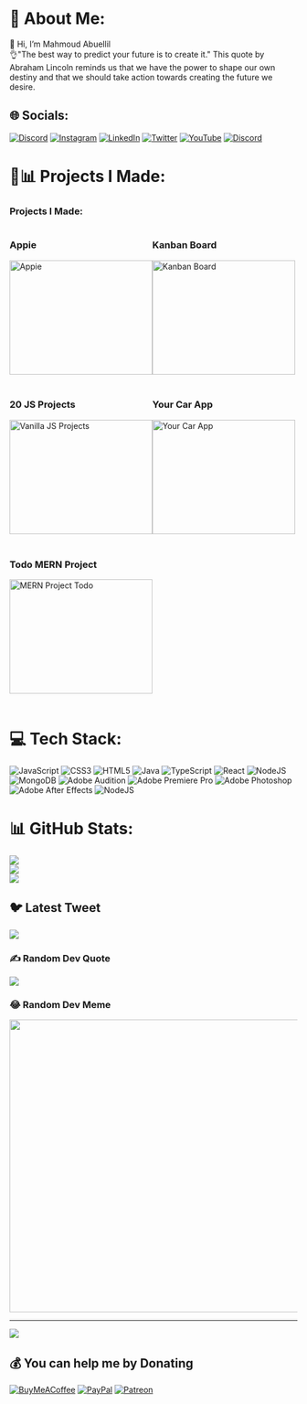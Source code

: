 # 💫 About Me:
👋 Hi, I’m Mahmoud Abuellil<br>
👌"The best way to predict your future is to create it." This quote by Abraham Lincoln reminds us that we have the power to shape our own destiny and that we should take action towards creating the future we desire.

## 🌐 Socials:
[![Discord](https://img.shields.io/badge/Discord-%237289DA.svg?logo=discord&logoColor=white)](https://discord.gg/https://discord.gg/k3P3mEtg) [![Instagram](https://img.shields.io/badge/Instagram-%23E4405F.svg?logo=Instagram&logoColor=white)](https://instagram.com/mahmoud.aboellil) [![LinkedIn](https://img.shields.io/badge/LinkedIn-%230077B5.svg?logo=linkedin&logoColor=white)](https://linkedin.com/in/abu-ellil-806619254) [![Twitter](https://img.shields.io/badge/Twitter-%231DA1F2.svg?logo=Twitter&logoColor=white)](https://twitter.com/MahmoudAboelli3) [![YouTube](https://img.shields.io/badge/YouTube-%23FF0000.svg?logo=YouTube&logoColor=white)](https://youtube.com/channel/UCMYVcvtt0Cs3lYpKGcIO-4g) 
[![Discord](https://img.shields.io/badge/AboElli-Potfolio-blue)](https://abu-ellil.github.io/portfolio/) 

# 📝📊 Projects I Made:


<div style="disply:flex;">
<h3>Projects I Made:</h3>

<div style="display: flex; flex-wrap: wrap;">
  <div style="flex-basis: calc(33.33% - 20px); margin-bottom: 20px;">
    <h3>Appie</h3>
    <a href="https://abu-ellil.github.io/Appie">
      <img src="https://user-images.githubusercontent.com/94858304/231668224-187f8e82-f36a-493a-abc6-12cedb097f35.png" alt="Appie" height="200px" width="250px">
    </a>
  </div>

  <div style="flex-basis: calc(33.33% - 20px); margin-bottom: 20px;">
    <h3>Kanban Board</h3>
    <a href="https://abu-ellil.github.io/KanbanBoard/">
      <img src="https://user-images.githubusercontent.com/94858304/231673207-c6eebb31-9f75-4acb-8b42-330c810a3681.png" alt="Kanban Board" height="200px" width="250px">
    </a>
  </div>

  <div style="flex-basis: calc(33.33% - 20px); margin-bottom: 20px;">
    <h3>20 JS Projects</h3>
    <a href="https://abu-ellil.github.io/20-Vanilla-JS-PROJECTS/">
      <img src="https://user-images.githubusercontent.com/94858304/231672110-488dfbec-cf4c-4ea5-85d3-041ecc33a61a.png" alt="Vanilla JS Projects" height="200px" width="250px">
    </a>
  </div>

  <div style="flex-basis: calc(33.33% - 20px); margin-bottom: 20px;">
    <h3>Your Car App</h3>
    <a href="https://abu-ellil.github.io/your-car-app/">
      <img src="https://user-images.githubusercontent.com/94858304/246162094-f78167e8-9adf-4d74-8a89-897da00c9485.png" alt="Your Car App" height="200px" width="250px">
    </a>
  </div>

  <div style="flex-basis: calc(33.33% - 20px); margin-bottom: 20px;">
    <h3>Todo MERN Project</h3>
    <a href="https://mern-project-todo-kalbonyan.vercel.app/">
      <img src="https://user-images.githubusercontent.com/94858304/250264715-31cbb966-2312-4e9d-b5ec-c5ab299070af.png" alt="MERN Project Todo" height="200px" width="250px">
    </a>
  </div>
</div>
</div>



# 💻 Tech Stack:
![JavaScript](https://img.shields.io/badge/javascript-%23323330.svg?style=for-the-badge&logo=javascript&logoColor=%23F7DF1E) ![CSS3](https://img.shields.io/badge/css3-%231572B6.svg?style=for-the-badge&logo=css3&logoColor=white) ![HTML5](https://img.shields.io/badge/html5-%23E34F26.svg?style=for-the-badge&logo=html5&logoColor=white) ![Java](https://img.shields.io/badge/java-%23ED8B00.svg?style=for-the-badge&logo=java&logoColor=white) ![TypeScript](https://img.shields.io/badge/typescript-%23007ACC.svg?style=for-the-badge&logo=typescript&logoColor=white) ![React](https://img.shields.io/badge/react-%2320232a.svg?style=for-the-badge&logo=react&logoColor=%2361DAFB) ![NodeJS](https://img.shields.io/badge/node.js-6DA55F?style=for-the-badge&logo=node.js&logoColor=white) ![MongoDB](https://img.shields.io/badge/MongoDB-%234ea94b.svg?style=for-the-badge&logo=mongodb&logoColor=white) ![Adobe Audition](https://img.shields.io/badge/Adobe%20Audition-9999FF.svg?style=for-the-badge&logo=Adobe%20Audition&logoColor=white) ![Adobe Premiere Pro](https://img.shields.io/badge/Adobe%20Premiere%20Pro-9999FF.svg?style=for-the-badge&logo=Adobe%20Premiere%20Pro&logoColor=white) ![Adobe Photoshop](https://img.shields.io/badge/adobephotoshop-%2331A8FF.svg?style=for-the-badge&logo=adobephotoshop&logoColor=white) ![Adobe After Effects](https://img.shields.io/badge/Adobe%20After%20Effects-9999FF.svg?style=for-the-badge&logo=Adobe%20After%20Effects&logoColor=white) ![NodeJS](https://img.shields.io/badge/node.js-6DA55F?style=for-the-badge&logo=node.js&logoColor=white)



# 📊 GitHub Stats:
![](https://github-readme-stats.vercel.app/api?username=Abu-Ellil&theme=radical&hide_border=false&include_all_commits=false&count_private=false)<br/>
![](https://github-readme-streak-stats.herokuapp.com/?user=Abu-Ellil&theme=radical&hide_border=false)<br/>
![](https://github-readme-stats.vercel.app/api/top-langs/?username=Abu-Ellil&theme=radical&hide_border=false&include_all_commits=false&count_private=false&layout=compact)

## 🐦 Latest Tweet
[![](https://gtce.itsvg.in/api?username=MahmoudAboelli3)](https://github.com/VishwaGauravIn/github-twitter-card-embed)

### ✍️ Random Dev Quote
![](https://quotes-github-readme.vercel.app/api?type=horizontal&theme=radical)

### 😂 Random Dev Meme
<img src="https://random-memer.herokuapp.com/" width="512px"/>

---
[![](https://visitcount.itsvg.in/api?id=Abu-Ellil&icon=0&color=0)](https://visitcount.itsvg.in)

  ## 💰 You can help me by Donating
  [![BuyMeACoffee](https://img.shields.io/badge/Buy%20Me%20a%20Coffee-ffdd00?style=for-the-badge&logo=buy-me-a-coffee&logoColor=black)](https://buymeacoffee.com/https://www.buymeacoffee.com/mrabuellil) [![PayPal](https://img.shields.io/badge/PayPal-00457C?style=for-the-badge&logo=paypal&logoColor=white)](https://paypal.me/https://paypal.me/Aboellil?country.x=EG&locale.x=ar_EG) [![Patreon](https://img.shields.io/badge/Patreon-F96854?style=for-the-badge&logo=patreon&logoColor=white)](https://patreon.com/patreon.com/user?u=90410572) 
